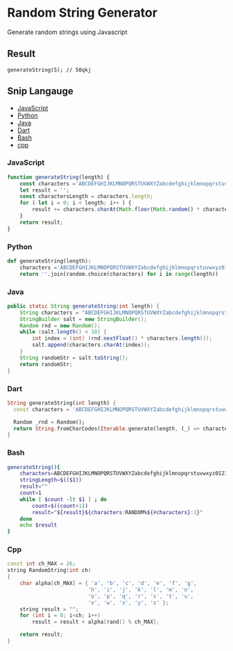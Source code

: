 # Random String Generator
Generate random strings using Javascript

## Result
```
generateString(5); // 50qkj
```

## Snip Langauge
* [JavaScript](#javascript)
* [Python](#python)
* [Java](#java)
* [Dart](#dart)
* [Bash](#bash)
* [cpp](#Cpp)


### JavaScript
```js
function generateString(length) {
    const characters ='ABCDEFGHIJKLMNOPQRSTUVWXYZabcdefghijklmnopqrstuvwxyz0123456789';
    let result = '';
    const charactersLength = characters.length;
    for ( let i = 0; i < length; i++ ) {
        result += characters.charAt(Math.floor(Math.random() * charactersLength));
    }
    return result;
}
```

### Python
```python
def generateString(length):
    characters ='ABCDEFGHIJKLMNOPQRSTUVWXYZabcdefghijklmnopqrstuvwxyz0123456789'
    return ''.join(random.choice(characters) for i in range(length))
```

### Java
```java
public static String generateString(int length) {
    String characters = "ABCDEFGHIJKLMNOPQRSTUVWXYZabcdefghijklmnopqrstuvwxyz0123456789";
    StringBuilder salt = new StringBuilder();
    Random rnd = new Random();
    while (salt.length() < 18) {
        int index = (int) (rnd.nextFloat() * characters.length());
        salt.append(characters.charAt(index));
    }
    String randomStr = salt.toString();
    return randomStr;
}
```

### Dart
```dart
String generateString(int length) {
  const characters = 'ABCDEFGHIJKLMNOPQRSTUVWXYZabcdefghijklmnopqrstuvwxyz0123456789';

  Random _rnd = Random();
  return String.fromCharCodes(Iterable.generate(length, (_) => characters.codeUnitAt(_rnd.nextInt(characters.length))));
}
```

### Bash
```bash
generateString(){
    characters=ABCDEFGHIJKLMNOPQRSTUVWXYZabcdefghijklmnopqrstuvwxyz0123456789
    stringLength=$(($1))
    result=""
    count=1
    while [ $count -lt $1 ] ; do
        count=$((count+1))
        result="${result}${characters:RANDOM%${#characters}:1}"
    done
    echo $result
}
```

### Cpp
```cpp
const int ch_MAX = 26;
string RandomString(int ch)
{
    char alpha[ch_MAX] = { 'a', 'b', 'c', 'd', 'e', 'f', 'g',
                          'h', 'i', 'j', 'k', 'l', 'm', 'n',
                          'o', 'p', 'q', 'r', 's', 't', 'u',
                          'v', 'w', 'x', 'y', 'z' };
    string result = "";
    for (int i = 0; i<ch; i++)
        result = result + alpha[rand() % ch_MAX];

    return result;
}
```
